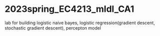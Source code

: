 # 2023spring_EC4213_mldl_CA1
lab for building logistic naive bayes, logistic regression(gradient descent, stochastic gradient descent), percepton model
